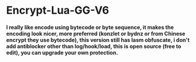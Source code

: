 # Encrypt-Lua-GG-V6
<h4>I really like encode using bytecode or byte sequence, it makes the encoding look nicer, more preferred (konzlet or bydnz or from Chinese encrypt they use bytecode), this version still has lasm obfuscate, i don't add antiblocker other than log/hook/load, this is open source (free to edit), you can upgrade your own protection.</h4>

